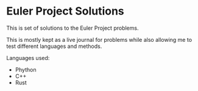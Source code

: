 # Euler Project Solutions

This is set of solutions to the Euler Project problems.

This is mostly kept as a live journal for problems while also allowing me to test different languages and methods.

Languages used:

- Phython
- C++
- Rust
